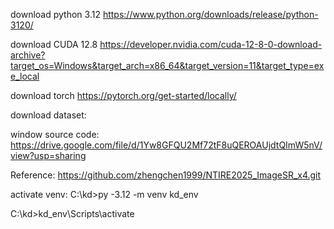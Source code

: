 download python 3.12 
https://www.python.org/downloads/release/python-3120/

download CUDA 12.8
https://developer.nvidia.com/cuda-12-8-0-download-archive?target_os=Windows&target_arch=x86_64&target_version=11&target_type=exe_local

download torch
https://pytorch.org/get-started/locally/

download dataset:


window source code:
https://drive.google.com/file/d/1Yw8GFQU2Mf72tF8uQEROAUjdtQImW5nV/view?usp=sharing

Reference:
https://github.com/zhengchen1999/NTIRE2025_ImageSR_x4.git

activate venv:
C:\kd>py -3.12 -m venv kd_env

C:\kd>kd_env\Scripts\activate
